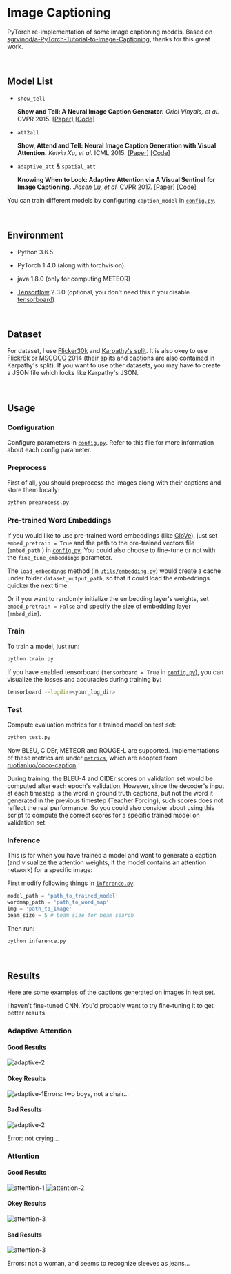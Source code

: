 # Image Captioning

PyTorch re-implementation of some image captioning models. Based on [sgrvinod/a-PyTorch-Tutorial-to-Image-Captioning](https://github.com/sgrvinod/a-PyTorch-Tutorial-to-Image-Captioning), thanks for this great work.

&nbsp;
## Model List

- `show_tell`

    **Show and Tell: A Neural Image Caption Generator.** *Oriol Vinyals, et al.* CVPR 2015. [[Paper]](https://www.cv-foundation.org/openaccess/content_cvpr_2015/papers/Vinyals_Show_and_Tell_2015_CVPR_paper.pdf) [[Code]](https://github.com/tensorflow/models/tree/master/research/im2txt)

- `att2all`

    **Show, Attend and Tell: Neural Image Caption Generation with Visual Attention.** *Kelvin Xu, et al.* ICML 2015. [[Paper]](http://proceedings.mlr.press/v37/xuc15.pdf) [[Code]](https://github.com/kelvinxu/arctic-captions)


- `adaptive_att` & `spatial_att`

    **Knowing When to Look: Adaptive Attention via A Visual Sentinel for Image Captioning.** *Jiasen Lu, et al.* CVPR 2017. [[Paper]](http://openaccess.thecvf.com/content_cvpr_2017/papers/Lu_Knowing_When_to_CVPR_2017_paper.pdf) [[Code]](https://github.com/jiasenlu/AdaptiveAttention)

You can train different models by configuring `caption_model` in  [`config.py`](config.py).

&nbsp;

## Environment

- Python 3.6.5

- PyTorch 1.4.0 (along with torchvision)

- java 1.8.0 (only for computing METEOR)

- [Tensorflow](https://www.tensorflow.org/) 2.3.0 (optional, you don't need this if you disable [tensorboard](https://github.com/tensorflow/tensorboard))

&nbsp;

## Dataset

For dataset, I use [Flicker30k](http://shannon.cs.illinois.edu/DenotationGraph/data/index.html) and [Karpathy's split](http://cs.stanford.edu/people/karpathy/deepimagesent/caption_datasets.zip). It is also okey to use [Flickr8k](https://academictorrents.com/details/9dea07ba660a722ae1008c4c8afdd303b6f6e53b) or [MSCOCO 2014](http://cocodataset.org/#download) (their splits and captions are also contained in Karpathy's split). If you want to use other datasets, you may have to create a JSON file which looks like Karpathy's JSON.

&nbsp;

## Usage

### Configuration

Configure parameters in  [`config.py`](config.py). Refer to this file for more information about each config parameter.


### Preprocess

First of all, you should preprocess the images along with their captions and store them locally:

```bash
python preprocess.py
```

### Pre-trained Word Embeddings

If you would like to use pre-trained word embeddings (like [GloVe](https://github.com/stanfordnlp/GloVe)), just set `embed_pretrain = True` and the path to the pre-trained vectors file (`embed_path` ) in [`config.py`](config.py). You could also choose to fine-tune or not with the `fine_tune_embeddings` parameter.

The `load_embeddings` method (in [`utils/embedding.py`](utils/embedding.py)) would create a cache under folder `dataset_output_path`, so that it could load the embeddings quicker the next time.

Or if you want to randomly initialize the embedding layer's weights, set `embed_pretrain = False` and specify the size of embedding layer (`embed_dim`).


### Train

To train a model, just run:

```bash
python train.py
```

If you have enabled tensorboard (`tensorboard = True` in [`config.py`](config.py)), you can visualize the losses and accuracies during training by:

```bash
tensorboard --logdir=<your_log_dir>
```

### Test

Compute evaluation metrics for a trained model on test set:

```bash
python test.py
```

Now BLEU, CIDEr, METEOR and ROUGE-L are supported. Implementations of these metrics are under [`metrics`](metrics), which are adopted from [ruotianluo/coco-caption](https://github.com/ruotianluo/coco-caption).

During training, the BLEU-4 and CIDEr scores on validation set would be computed after each epoch's validation. However, since the decoder's input at each timestep is the word in ground truth captions, but not the word it generated in the previous timestep (Teacher Forcing), such scores does not reflect the real performance. So you could also consider about using this script to compute the correct scores for a specific trained model on validation set.


### Inference

This is for when you have trained a model and want to generate a caption (and visualize the attention weights, if the model contains an attention network) for a specific image:

First modify following things in [`inference.py`](inference.py):

```python
model_path = 'path_to_trained_model'
wordmap_path = 'path_to_word_map'
img = 'path_to_image'
beam_size = 5 # beam size for beam search
```

Then run:

```bash
python inference.py
```

&nbsp;
## Results

Here are some examples of the captions generated on images in test set. 

I haven't fine-tuned CNN. You'd probably want to try fine-tuning it to get better results.


### Adaptive Attention

#### Good Results
![adaptive-2](docs/adaptive-attention/success/2.png)

#### Okey Results

![adaptive-1](docs/adaptive-attention/success/1.png)Errors: two boys, not a chair...

#### Bad Results

![adaptive-2](docs/adaptive-attention/fail/1.png)

Error: not crying...


### Attention

#### Good Results

![attention-1](docs/attention/success/1.png)
![attention-2](docs/attention/success/2.png)

#### Okey Results

![attention-3](docs/attention/success/3.png)

#### Bad Results

![attention-3](docs/attention/fail/1.png)

Errors: not a woman, and seems to recognize sleeves as jeans...